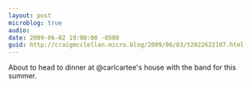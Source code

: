 ```yaml
---
layout: post
microblog: true
audio: 
date: 2009-06-02 19:00:00 -0500
guid: http://craigmcclellan.micro.blog/2009/06/03/t2022622107.html
---
```

About to head to dinner at @carlcartee's house with the band for this summer.

